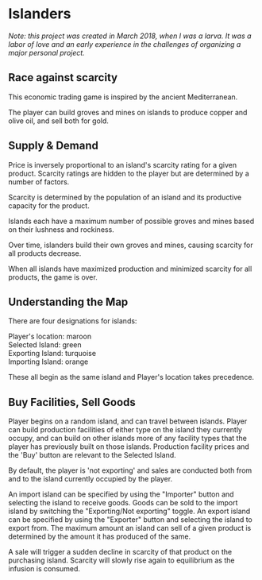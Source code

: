 # Islanders

_Note: this project was created in March 2018, when I was a larva. It was a labor of love and an early experience in the challenges of organizing a major personal project._

## Race against scarcity

This economic trading game is inspired by the ancient Mediterranean.

The player can build groves and mines on islands to produce copper and olive oil, and sell both for gold.

## Supply & Demand

Price is inversely proportional to an island's scarcity rating for a given product. Scarcity ratings are hidden to the player but are determined by a number of factors.  

Scarcity is determined by the population of an island and its productive capacity for the product.  

Islands each have a maximum number of possible groves and mines based on their lushness and rockiness.  

Over time, islanders build their own groves and mines, causing scarcity for all products decrease.  

When all islands have maximized production and minimized scarcity for all products, the game is over.

## Understanding the Map

There are four designations for islands:  

Player's location: maroon  
Selected Island: green  
Exporting Island: turquoise  
Importing Island: orange  

These all begin as the same island and Player's location takes precedence.

## Buy Facilities, Sell Goods

Player begins on a random island, and can travel between islands.
Player can build production facilities of either type on the island they currently occupy, and can build
on other islands more of any facility types that the player has previously built on those islands.
Production facility prices and the 'Buy' button are relevant to the Selected Island.

By default, the player is 'not exporting' and sales are conducted both from and to the island currently occupied by the player.

An import island can be specified by using the "Importer" button and selecting the island to receive goods.
Goods can be sold to the import island by switching the "Exporting/Not exporting" toggle.
An export island can be specified by using the "Exporter" button and selecting the island to export from.
The maximum amount an island can sell of a given product is determined by the amount it has produced of the same.

A sale will trigger a sudden decline in scarcity of that product on the purchasing island. 
Scarcity will slowly rise again to equilibrium as the infusion is consumed.
